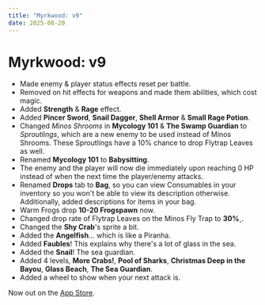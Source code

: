 ```yaml
---
title: "Myrkwood: v9"
date: 2025-08-20
---
```


# Myrkwood: v9
- Made enemy & player status effects reset per battle.
- Removed on hit effects for weapons and made them abilities, which cost magic.
- Added **Strength** & **Rage** effect.
- Added **Pincer Sword**, **Snail Dagger**, **Shell Armor** & **Small Rage Potion**.
- Changed *Minos Shrooms* in **Mycology 101** & **The Swamp Guardian** to *Sproutlings*, which are a new enemy to be used instead of Minos Shrooms. These Sproutlings have a 10% chance to drop Flytrap Leaves as well.
- Renamed **Mycology 101** to **Babysitting**.
- The enemy and the player will now die immediately upon reaching 0 HP instead of when the next time the player/enemy attacks.
- Renamed **Drops** tab to **Bag**, so you can view Consumables in your inventory so you won't be able to view its description otherwise. Additionally, added descriptions for items in your bag.
- Warm Frogs drop **10-20 Frogspawn** now.
- Changed drop rate of Flytrap Leaves on the Minos Fly Trap to **30%¸**.
- Changed the **Shy Crab**'s sprite a bit.
- Added the **Angelfish**... which is like a Piranha.
- Added **Faubles**! This explains why there's a lot of glass in the sea.
- Added the **Snail**! The sea guardian.
- Added 4 levels, **More Crabs!**, **Pool of Sharks**, **Christmas Deep in the Bayou**, **Glass Beach**, **The Sea Guardian**.
- Added a wheel to show when your next attack is.

Now out on the [App Store](https://apps.apple.com/us/app/myrkwood/id6738539616).